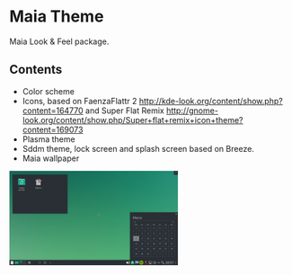 Maia Theme
==========

Maia Look & Feel package.

## Contents

* Color scheme
* Icons, based on FaenzaFlattr 2 http://kde-look.org/content/show.php?content=164770 and Super Flat Remix http://gnome-look.org/content/show.php/Super+flat+remix+icon+theme?content=169073
* Plasma theme
* Sddm theme, lock screen and splash screen based on Breeze.
* Maia wallpaper

![Alt text](/lookandfeel/contents/previews/preview.png?raw=true)

